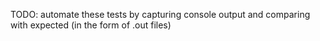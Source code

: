 TODO: automate these tests by capturing console output and comparing with expected (in the form of .out files)